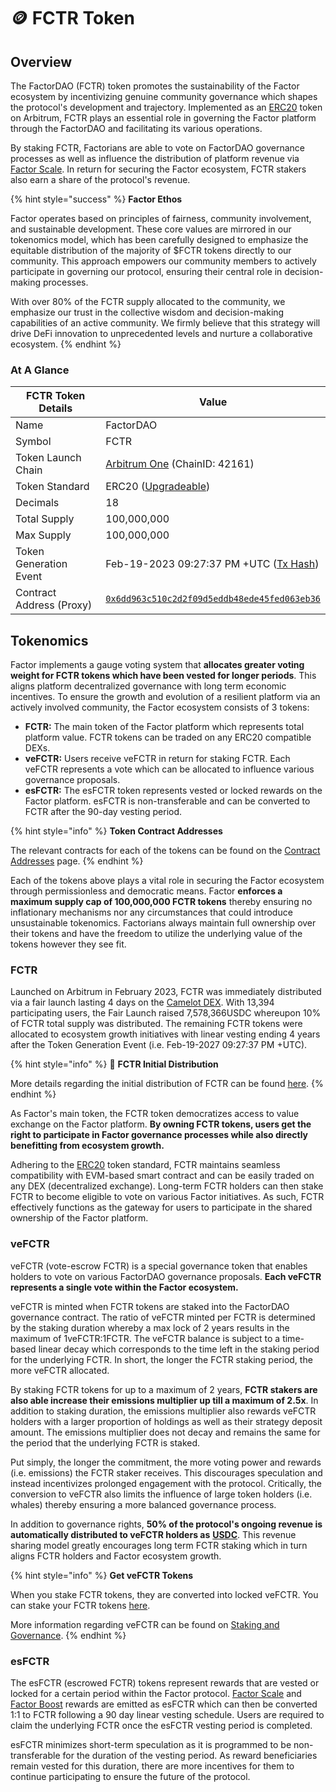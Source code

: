 # 🪙 FCTR Token

## Overview

The FactorDAO (FCTR) token promotes the sustainability of the Factor ecosystem by incentivizing genuine community governance which shapes the protocol's development and trajectory. Implemented as an [ERC20](https://docs.openzeppelin.com/contracts/5.x/erc20) token on Arbitrum, FCTR plays an essential role in governing the Factor platform through the FactorDAO and facilitating its various operations.

By staking FCTR, Factorians are able to vote on FactorDAO governance processes as well as influence the distribution of platform revenue via [Factor Scale](../factor-scale/). In return for securing the Factor ecosystem, FCTR stakers also earn a share of the protocol's revenue.

{% hint style="success" %}
**Factor Ethos**

Factor operates based on principles of fairness, community involvement, and sustainable development. These core values are mirrored in our tokenomics model, which has been carefully designed to emphasize the equitable distribution of the majority of $FCTR tokens directly to our community. This approach empowers our community members to actively participate in governing our protocol, ensuring their central role in decision-making processes.

With over 80% of the FCTR supply allocated to the community, we emphasize our trust in the collective wisdom and decision-making capabilities of an active community. We firmly believe that this strategy will drive DeFi innovation to unprecedented levels and nurture a collaborative ecosystem.
{% endhint %}

### At A Glance

<table><thead><tr><th width="253">FCTR Token Details</th><th>Value</th></tr></thead><tbody><tr><td>Name</td><td>FactorDAO</td></tr><tr><td>Symbol</td><td>FCTR</td></tr><tr><td>Token Launch Chain</td><td><a href="https://docs.arbitrum.io/for-devs/gentle-introduction-dapps">Arbitrum One</a> (ChainID: 42161)</td></tr><tr><td>Token Standard</td><td>ERC20 (<a href="https://github.com/OpenZeppelin/openzeppelin-contracts-upgradeable/blob/master/contracts/token/ERC20/ERC20Upgradeable.sol">Upgradeable</a>)</td></tr><tr><td>Decimals</td><td>18</td></tr><tr><td>Total Supply</td><td>100,000,000</td></tr><tr><td>Max Supply</td><td>100,000,000</td></tr><tr><td>Token Generation Event</td><td>Feb-19-2023 09:27:37 PM +UTC (<a href="https://arbiscan.io/tx/0x4e0d6223254b490d072e93f5a9f27cc446d391142dceb6656bc9374510b448ae">Tx Hash</a>)</td></tr><tr><td>Contract Address (Proxy)</td><td><a href="https://arbiscan.io/address/0x6dd963c510c2d2f09d5eddb48ede45fed063eb36"><code>0x6dd963c510c2d2f09d5eddb48ede45fed063eb36</code></a></td></tr></tbody></table>

## Tokenomics

Factor implements a gauge voting system that **allocates greater voting weight for FCTR tokens which have been vested for longer periods**. This aligns platform decentralized governance with long term economic incentives. To ensure the growth and evolution of a resilient platform via an actively involved community, the Factor ecosystem consists of 3 tokens:

* **FCTR:** The main token of the Factor platform which represents total platform value.  FCTR tokens can be traded on any ERC20 compatible DEXs.
* **veFCTR:** Users receive veFCTR in return for staking FCTR. Each veFCTR represents a vote which can be allocated to influence various governance proposals.
* **esFCTR:** The esFCTR token represents vested or locked rewards on the Factor platform. esFCTR is non-transferable and can be converted to FCTR after the 90-day vesting period.

{% hint style="info" %}
**Token Contract Addresses**

The relevant contracts for each of the tokens can be found on the [Contract Addresses](contract-addresses.md) page.
{% endhint %}

Each of the tokens above plays a vital role in securing the Factor ecosystem through permissionless and democratic means. Factor **enforces a maximum supply cap of 100,000,000 FCTR tokens** thereby ensuring no inflationary mechanisms nor any circumstances that could introduce unsustainable tokenomics. Factorians always maintain full ownership over their tokens and have the freedom to utilize the underlying value of the tokens however they see fit.

### FCTR

Launched on Arbitrum in February 2023, FCTR was immediately distributed via a fair launch lasting 4 days on the [Camelot DEX](https://app.camelot.exchange/launchpad/factor/). With 13,394 participating users, the Fair Launch raised 7,578,366USDC whereupon 10% of FCTR total supply was distributed. The remaining FCTR tokens were allocated to ecosystem growth initiatives with linear vesting ending 4 years after the Token Generation Event (i.e. Feb-19-2027 09:27:37 PM +UTC).

{% hint style="info" %}
:seedling: **FCTR Initial Distribution**

More details regarding the initial distribution of FCTR can be found [here](initial-distribution.md).
{% endhint %}

As Factor's main token, the FCTR token democratizes access to value exchange on the Factor platform. **By owning FCTR tokens, users get the right to participate in Factor governance processes while also directly benefitting from ecosystem growth.**

Adhering to the [ERC20](https://docs.openzeppelin.com/contracts/5.x/erc20) token standard, FCTR maintains seamless compatibility with EVM-based smart contract and can be easily traded on any DEX (decentralized exchange). Long-term FCTR holders can then stake FCTR to become eligible to vote on various Factor initiatives. As such, FCTR effectively functions as the gateway for users to participate in the shared ownership of the Factor platform.

### veFCTR

veFCTR (vote-escrow FCTR) is a special governance token that enables holders to vote on various FactorDAO governance proposals. **Each veFCTR represents a single vote within the Factor ecosystem.**

veFCTR is minted when FCTR tokens are staked into the FactorDAO governance contract. The ratio of veFCTR minted per FCTR is determined by the staking duration whereby a max lock of 2 years results in the maximum of 1veFCTR:1FCTR. The veFCTR balance is subject to a time-based linear decay which  corresponds to the time left in the staking period for the underlying FCTR.  In short, the longer the FCTR staking period, the more veFCTR allocated.

By staking FCTR tokens for up to a maximum of 2 years, **FCTR stakers are also able increase their emissions multiplier up till a maximum of 2.5x**. In addition to staking duration, the emissions multiplier also rewards veFCTR holders with a larger proportion of holdings as well as their strategy deposit amount. The emissions multiplier does not decay and remains the same for the period that the underlying FCTR is staked.

Put simply, the longer the commitment, the more voting power and rewards (i.e. emissions) the FCTR staker receives. This discourages speculation and instead incentivizes prolonged engagement with the protocol. Critically, the conversion to veFCTR also limits the influence of large token holders (i.e. whales) thereby ensuring a more balanced governance process.

In addition to governance rights, **50% of the protocol's ongoing revenue is automatically distributed to veFCTR holders as** [**USDC**](https://arbiscan.io/token/0xaf88d065e77c8cc2239327c5edb3a432268e5831). This revenue sharing model greatly encourages long term FCTR staking which in turn aligns FCTR holders and Factor ecosystem growth.

{% hint style="info" %}
**Get veFCTR Tokens**&#x20;

When you stake FCTR tokens, they are converted into locked veFCTR. You can stake your FCTR tokens [here](https://app.factor.fi/governance/staking).

More information regarding veFCTR can be found on [Staking and Governance](staking-and-governance.md).
{% endhint %}

### esFCTR

The esFCTR (escrowed FCTR) tokens represent rewards that are vested or locked for a certain period within the Factor protocol. [Factor Scale](../factor-scale/) and [Factor Boost](../factor-boost.md) rewards are emitted as esFCTR which can then be converted 1:1 to FCTR following a 90 day linear vesting schedule. Users are required to claim the underlying FCTR once the esFCTR vesting period is completed.

esFCTR minimizes short-term speculation as it is programmed to be non-transferable for the duration of the vesting period. As reward beneficiaries remain vested for this duration, there are more incentives for them to continue participating to ensure the future of the protocol.
